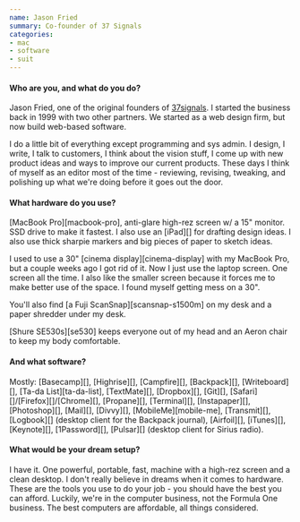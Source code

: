 ```yaml
---
name: Jason Fried
summary: Co-founder of 37 Signals
categories:
- mac
- software
- suit
---
```


#### Who are you, and what do you do?

Jason Fried, one of the original founders of [37signals](http://37signals.com/ "The web app company."). I started the business back in 1999 with two other partners. We started as a web design firm, but now build web-based software.

I do a little bit of everything except programming and sys admin. I design, I write, I talk to customers, I think about the vision stuff, I come up with new product ideas and ways to improve our current products. These days I think of myself as an editor most of the time - reviewing, revising, tweaking, and polishing up what we're doing before it goes out the door.

#### What hardware do you use?

[MacBook Pro][macbook-pro], anti-glare high-rez screen w/ a 15" monitor. SSD drive to make it fastest. I also use an [iPad][] for drafting design ideas. I also use thick sharpie markers and big pieces of paper to sketch ideas.

I used to use a 30" [cinema display][cinema-display] with my MacBook Pro, but a couple weeks ago I got rid of it. Now I just use the laptop screen. One screen all the time. I also like the smaller screen because it forces me to make better use of the space. I found myself getting mess on a 30".

You'll also find [a Fuji ScanSnap][scansnap-s1500m] on my desk and a paper shredder under my desk.

[Shure SE530s][se530] keeps everyone out of my head and an Aeron chair to keep my body comfortable.

#### And what software?

Mostly: [Basecamp][], [Highrise][], [Campfire][], [Backpack][], [Writeboard][], [Ta-da List][ta-da-list], [TextMate][], [Dropbox][], [Git][], [Safari][]/[Firefox][]/[Chrome][], [Propane][], [Terminal][], [Instapaper][], [Photoshop][], [Mail][], [Divvy][], [MobileMe][mobile-me], [Transmit][], [Logbook][] (desktop client for the Backpack journal), [Airfoil][], [iTunes][], [Keynote][], [1Password][], [Pulsar][] (desktop client for Sirius radio).

#### What would be your dream setup?

I have it. One powerful, portable, fast, machine with a high-rez screen and a clean desktop. I don't really believe in dreams when it comes to hardware. These are the tools you use to do your job - you should have the best you can afford. Luckily, we're in the computer business, not the Formula One business. The best computers are affordable, all things considered.